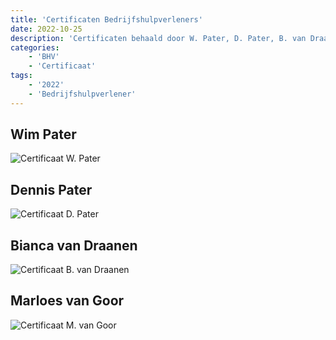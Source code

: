 ```yaml
---
title: 'Certificaten Bedrijfshulpverleners'
date: 2022-10-25
description: 'Certificaten behaald door W. Pater, D. Pater, B. van Draanen, M. van Goor'
categories:
    - 'BHV'
    - 'Certificaat'
tags:
    - '2022'
    - 'Bedrijfshulpverlener'
---
```


## Wim Pater
![Certificaat W. Pater](images/cert/20221025_10652_Pater_23_dgs-certificaat-2020.pdf-1.jpg)

## Dennis Pater
![Certificaat D. Pater](images/cert/20221025_10651_Pater_23_dgs-certificaat-2020.pdf-1.jpg)

## Bianca van Draanen
![Certificaat B. van Draanen](images/cert/20221025_13367_Draanen_23_dgs-certificaat-2020.pdf-1.jpg)

## Marloes van Goor
![Certificaat M. van Goor](images/cert/20221025_13366_Goor_23_dgs-certificaat-2020.pdf-1.jpg)

